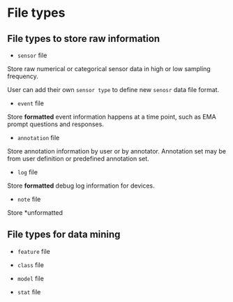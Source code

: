 # File types

## File types to store raw information

* `sensor` file

Store raw numerical or categorical sensor data in high or low sampling frequency.

User can add their own `sensor type` to define new `senosr` data file format.

* `event` file

Store **formatted** event information happens at a time point, such as EMA prompt questions and responses.

* `annotation` file

Store annotation information by user or by annotator. Annotation set may be from user definition or predefined annotation set.

* `log` file

Store **formatted** debug log information for devices.

* `note` file

Store *unformatted 

## File types for data mining

* `feature` file

* `class` file

* `model` file

* `stat` file